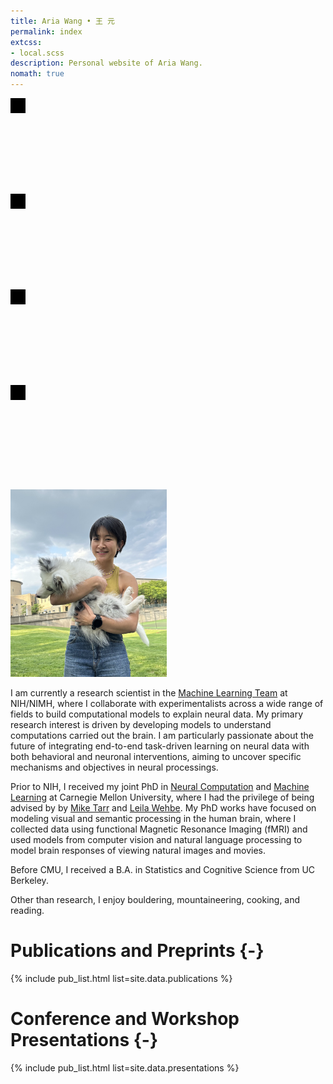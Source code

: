 ```yaml
---
title: Aria Wang • 王 元
permalink: index
extcss:
- local.scss
description: Personal website of Aria Wang.
nomath: true
---
```


<a title="Email" class="icon-link" href="mailto:ariayuanwang@gmail.com"><svg>
    <!-- mail icon -->
    <path stroke="none" d="M0 0h24v24H0z"/>
    <rect x="3" y="5" width="18" height="14" rx="2" />
    <polyline points="3 7 12 13 21 7" />
</svg></a><a title="GitHub" class="icon-link" href="https://www.github.com/ariaaay"><svg>
    <!-- github icon -->
    <path stroke="none" d="M0 0h24v24H0z"/>
    <path d="M9 19c-4.286 1.35-4.286-2.55-6-3m12 5v-3.5c0-1 .099-1.405-.5-2 2.791-.3 5.5-1.366 5.5-6.04a4.567 4.567 0 0 0 -1.333 -3.21 4.192 4.192 0 00-.08-3.227s-1.05-.3-3.476 1.267a12.334 12.334 0 0 0 -6.222 0C6.462 2.723 5.413 3.023 5.413 3.023a4.192 4.192 0 0 0 -.08 3.227A4.566 4.566 0 004 9.486c0 4.64 2.709 5.68 5.5 6.014-.591.589-.56 1.183-.5 2V21" />
</svg></a><a title="Google Scholar" class="icon-link" href="https://scholar.google.com/citations?user=MepHbYgAAAAJ&hl=en"><svg>
    <!-- google icon -->
    <path stroke="none" d="M0 0h24v24H0z"/>
    <path d="M17.788 5.108A9 9 0 1021 12h-8" />
</svg></a><a title="Twitter" class="icon-link" href="https://twitter.com/ariairaw"><svg>
    <!-- twitter icon -->
    <path stroke="none" d="M0 0h24v24H0z"/>
    <path d="M22 4.01c-1 .49-1.98.689-3 .99-1.121-1.265-2.783-1.335-4.38-.737S11.977 6.323 12 8v1c-3.245.083-6.135-1.395-8-4 0 0-4.182 7.433 4 11-1.872 1.247-3.739 2.088-6 2 3.308 1.803 6.913 2.423 10.034 1.517 3.58-1.04 6.522-3.723 7.651-7.742a13.84 13.84 0 0 0 .497 -3.753C20.18 7.773 21.692 5.25 22 4.009z" />
</svg></a>

<img src="figs/IMG_1103.jpg" style="height: 300px; width:250px;" class=“float-end”/>

I am currently a research scientist in the [Machine Learning Team](https://cmn.nimh.nih.gov/mlt) at NIH/NIMH, where I collaborate with experimentalists across a wide range of fields to build computational models to explain neural data. My primary research interest is driven by developing models to understand computations carried out the brain. I am particularly passionate about the future of integrating end-to-end task-driven learning on neural data with both behavioral and neuronal interventions, aiming to uncover specific mechanisms and objectives in neural processings.

Prior to NIH, I received my joint PhD in [Neural Computation](http://compneuro.cmu.edu/) and [Machine Learning](https://www.ml.cmu.edu/) at Carnegie Mellon University, where I had the privilege of being advised by by [Mike Tarr](https://sites.google.com/andrew.cmu.edu/tarrlab/) and [Leila Wehbe](https://www.cs.cmu.edu/~lwehbe/). My PhD works have focused on modeling visual and semantic processing in the human brain, where I collected data using functional Magnetic Resonance Imaging (fMRI) and used models from computer vision and natural language processing to model brain responses of viewing natural images and movies. 

Before CMU, I received a B.A. in Statistics and Cognitive Science from UC Berkeley.

Other than research, I enjoy bouldering, mountaineering, cooking, and reading.

# Publications and Preprints {-}
{% include pub_list.html list=site.data.publications %}

# Conference and Workshop Presentations {-}
{% include pub_list.html list=site.data.presentations %}

<!-- # Projects {-}
{% include detail_list.html list=site.data.projects %} -->
